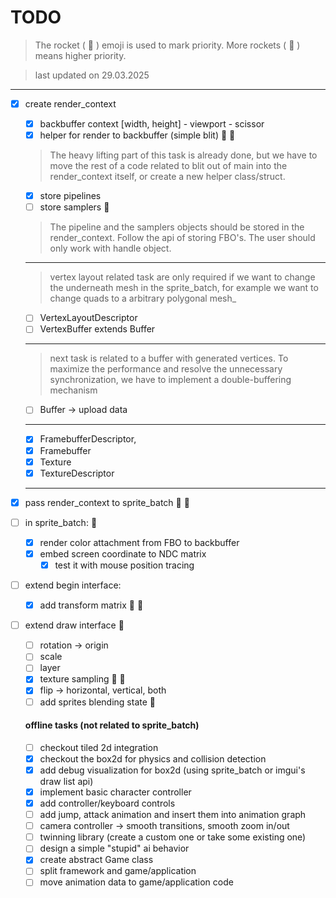 # TODO
> The rocket ( :rocket: ) emoji is used to mark priority. More rockets ( :rocket: ) means higher priority. 

> last updated on 29.03.2025
---
- [x] create render_context
	- [x] backbuffer context [width, height] - viewport - scissor
	- [x] helper for render to backbuffer (simple blit) :rocket: :rocket: 
	> The heavy lifting part of this task is already done, but we have to move the rest of a code related to blit out of main into the render_context itself, or create a new helper class/struct.
	- [x] store pipelines
	- [ ] store samplers :rocket:
	> The pipeline and the samplers objects should be stored in the render_context. Follow the api of storing FBO's. The user should only work with handle object.
	---
	> vertex layout related task are only required if we want to change the underneath mesh in the sprite_batch, for example we want to change quads to a arbitrary polygonal mesh_
	- [ ] VertexLayoutDescriptor
	- [ ] VertexBuffer extends Buffer
	---
	> next task is related to a buffer with generated vertices. To maximize the performance and resolve the unnecessary synchronization, we have to implement a double-buffering mechanism
	- [ ] Buffer -> upload data
	---
	- [x] FramebufferDescriptor,
	- [x] Framebuffer
	- [x] Texture
	- [x] TextureDescriptor
	---
	
- [x] pass render_context to sprite_batch :rocket: :rocket:
- [ ] in sprite_batch: :rocket:
	- [x] render color attachment from FBO to backbuffer
	- [x] embed screen coordinate to NDC matrix
		- [x] test it with mouse position tracing
- [ ] extend begin interface:
	- [x] add transform matrix :rocket: :rocket:
- [ ] extend draw interface :rocket:
	- [ ] rotation -> origin
	- [ ] scale
	- [ ] layer
	- [x] texture sampling :rocket: :rocket:
	- [x] flip -> horizontal, vertical, both
	- [ ] add sprites blending state :rocket:
	
	#### offline tasks (not related to sprite_batch)
	- [ ] checkout tiled 2d integration
	- [x] checkout the box2d for physics and collision detection
	- [x] add debug visualization for box2d (using sprite_batch or imgui's draw list api)
	- [x] implement basic character controller 
	- [x] add controller/keyboard controls
	- [ ] add jump, attack animation and insert them into animation graph
	- [ ] camera controller -> smooth transitions, smooth zoom in/out
	- [ ] twinning library (create a custom one or take some existing one)
	- [ ] design a simple "stupid" ai behavior
	- [x] create abstract Game class
	- [ ] split framework and game/application
	- [ ] move animation data to game/application code